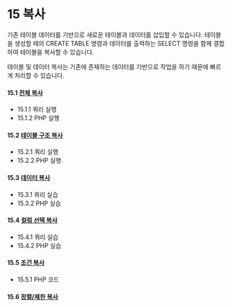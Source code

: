 # 15 복사 
기존 테이블 데이터를 기반으로 새로운 테이블과 데이터를 삽입할 수 있습니다. 
테이블을 생성할 때의 CREATE TABLE 명령과 데이터를 출력하는 SELECT 명령을 함께 결합하여 테이블을 복사할 수 있습니다.  

테이블 및 데이터 복사는 기존에 존재하는 데이터를 기반으로 작업을 하기 때문에 빠르게 처리할 수 있습니다.  

#### 15.1 [전체 복사](15/1)
* 15.1.1 쿼리 실행
* 15.1.2 PHP 실행

#### 15.2 [테이블 구조 복사](15/2)
* 15.2.1 쿼리 실행
* 15.2.2 PHP 실행 

#### 15.3 [데이터 복사](15/3)
* 15.3.1 쿼리 실습
* 15.3.2 PHP 실습 

#### 15.4 [컬럼 선택 복사](15/4)
* 15.4.1 쿼리 실습
* 15.4.2 PHP 실습

#### 15.5 [조건 복사](15/5)
* 15.5.1 PHP 코드

#### 15.6 [정렬/제한 복사](15/6)


